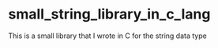 # small_string_library_in_c_lang
This is a small library that I wrote in C for the string data type
